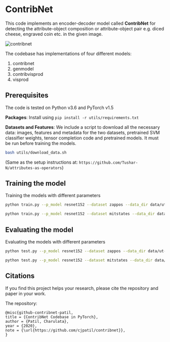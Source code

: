# ContribNet
This code implements an encoder-decoder model called **ContribNet** for detecting the attribute-object composition or attribute-object pair e.g. diced cheese, engraved coin etc. in  the given image.

![contribnet](https://user-images.githubusercontent.com/63097128/97393718-2d479c80-1909-11eb-8b25-a40ec919d6ee.png)

The codebase has implementations of four different models:
1. contribnet
2. genmodel
3. contribvisprod
4. visprod 


## Prerequisites
The code is tested on Python v3.6 and PyTorch v1.5

**Packages**: Install using `pip install -r utils/requirements.txt`

**Datasets and Features**: We include a script to download all the necessary data: images, features and metadata for the two datasets, pretrained SVM classifier weights, tensor completion code and pretrained models. It must be run before training the models.
```bash
bash utils/download_data.sh
```
(Same as the setup instructions at: `https://github.com/Tushar-N/attributes-as-operators`)

## Training the model

Training the models with different parameters
```bash
python train.py --p_model resnet152 --dataset zappos --data_dir data/ut-zap50k --batch_size 128 --lr 1e-4 --max_epochs 600 --glove_init --model genmodel --dropout=0.3 --cv_dir cv/zappos/genmodel
```

```bash
python train.py --p_model resnet152 --dataset mitstates --data_dir data/mit-states --batch_size 128 --lr 1e-4 --max_epochs 600 --glove_init --model contribnet --dropout=0.3 --cv_dir cv/mitstates/contribnet
```

## Evaluating the model
Evaluating the models with different parameters

```bash
python test.py --p_model resnet152 --dataset zappos --data_dir data/ut-zap50k --batch_size 512 --glove_init --model genmodel --dropout=0.3 --load cv/zappos/genmodel/resnet152_ckpt_E_600_At_0.628_O_0.747_Cl_0.462_Op_0.204.t7
```

```bash
python test.py --p_model resnet152 --dataset mitstates --data_dir data/mit-states --batch_size 512 --glove_init --model contribnet --dropout=0.3 --load cv/mitstates/contribnet/resnet152_ckpt_E_600_At_0.188_O_0.227_Cl_0.120_Op_0.114.t7
```

## Citations

If you find this project helps your research, please cite the repository and paper in your work.

The repository:
```
@misc{github-contribnet-patil,
title = {ContribNet Codebase in PyTorch},
author = {Patil, Charulata},
year = {2020},
note = {\url{https://github.com/cjpatil/contribnet}},
}
```